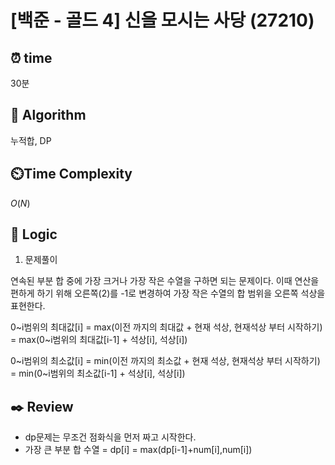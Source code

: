 # [백준 - 골드 4] 신을 모시는 사당 (27210)
 
## ⏰  **time**

30분

## :pushpin: **Algorithm**

누적합, DP

## ⏲️**Time Complexity**

$O(N)$

## :round_pushpin: **Logic**
1. 문제풀이

연속된 부분 합 중에 가장 크거나 가장 작은 수열을 구하면 되는 문제이다.
이때 연산을 편하게 하기 위해 오른쪽(2)를 -1로 변경하여 가장 작은 수열의 합 범위을 오른쪽 석상을 표현한다.

0~i범위의 최대값[i]   = max(이전 까지의 최대값 + 현재 석상, 현재석상 부터 시작하기) 
                    = max(0~i범위의 최대값[i-1] + 석상[i], 석상[i])

0~i범위의 최소값[i]   = min(이전 까지의 최소값 + 현재 석상, 현재석상 부터 시작하기)
                    = min(0~i범위의 최소값[i-1] + 석상[i], 석상[i])

## :black_nib: **Review**
- dp문제는 무조건 점화식을 먼저 짜고 시작한다.
- 가장 큰 부분 합 수열 = dp[i] = max(dp[i-1]+num[i],num[i])